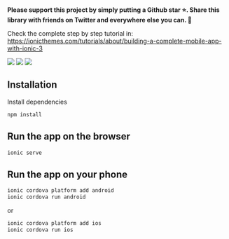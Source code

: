 **Please support this project by simply putting a Github star ⭐. Share this library with friends on Twitter and everywhere else you can. 🙏**

Check the complete step by step tutorial in: https://ionicthemes.com/tutorials/about/building-a-complete-mobile-app-with-ionic-3

![](https://s3-us-west-2.amazonaws.com/ionicthemes/tutorials/screenshots/build-a-complete-mobile-app-with-ionic-2/app_1.png?v=1)
![](https://s3-us-west-2.amazonaws.com/ionicthemes/tutorials/screenshots/build-a-complete-mobile-app-with-ionic-2/app_2.png?v=1)
![](https://s3-us-west-2.amazonaws.com/ionicthemes/tutorials/screenshots/build-a-complete-mobile-app-with-ionic-2/app_4.png?v=1)

## Installation

Install  dependencies
```sh
npm install
```

## Run the app on the browser

```sh
ionic serve
```

## Run the app on your phone

```sh
ionic cordova platform add android
ionic cordova run android
```

or

```sh
ionic cordova platform add ios
ionic cordova run ios
```
